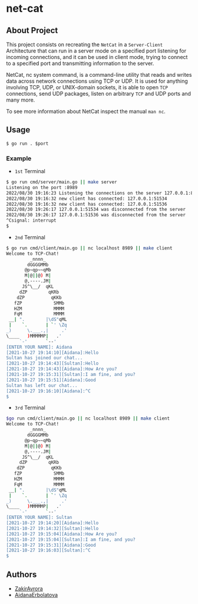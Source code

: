 # net-cat
## About Project
This project consists on recreating the `NetCat` in a `Server-Client` Architecture that can run in a server mode on a specified port listening for incoming connections, and it can be used in client mode, trying to connect to a specified port and transmitting information to the server.

NetCat, nc system command, is a command-line utility that reads and writes data across network connections using TCP or UDP. It is used for anything involving TCP, UDP, or UNIX-domain sockets, it is able to open `TCP` connections, send UDP packages, listen on arbitrary `TCP` and UDP ports and many more.

To see more information about NetCat inspect the manual `man nc`.
## Usage
```
$ go run . $port 
```
### Example
- `1st` Terminal
```bash
$ go run cmd/server/main.go || make server
Listening on the port :8989
2022/08/30 19:16:23 Listening the connections on the server 127.0.0.1:8989
2022/08/30 19:16:32 new client has connected: 127.0.0.1:51534
2022/08/30 19:16:32 new client has connected: 127.0.0.1:51536
2022/08/30 19:26:17 127.0.0.1:51534 was disconnected from the server
2022/08/30 19:26:17 127.0.0.1:51536 was disconnected from the server
^Csignal: interrupt
$ 
```
- `2nd` Terminal
```bash
$ go run cmd/client/main.go || nc localhost 8989 || make client
Welcome to TCP-Chat!
         _nnnn_
        dGGGGMMb
       @p~qp~~qMb
       M|@||@) M|
       @,----.JM|
      JS^\__/  qKL
     dZP        qKRb
    dZP          qKKb
   fZP            SMMb
   HZM            MMMM
   FqM            MMMM
 __| ".        |\dS"qML
 |    `.       | `' \Zq
_)      \.___.,|     .'
\____   )MMMMMP|   .'
     `-'       `--'
[ENTER YOUR NAME]: Aidana
[2021-10-27 19:14:10][Aidana]:Hello 
Sultan has joined our chat...
[2021-10-27 19:14:43][Sultan]:Hello
[2021-10-27 19:14:43][Aidana]:How Are you?
[2021-10-27 19:15:31][Sultan]:I am fine, and you?
[2021-10-27 19:15:51][Aidana]:Good
Sultan has left our chat...
[2021-10-27 19:16:10][Aidana]:^C
$ 
```
- `3rd` Terminal
```bash
$go run cmd/client/main.go || nc localhost 8989 || make client
Welcome to TCP-Chat!
         _nnnn_
        dGGGGMMb
       @p~qp~~qMb
       M|@||@) M|
       @,----.JM|
      JS^\__/  qKL
     dZP        qKRb
    dZP          qKKb
   fZP            SMMb
   HZM            MMMM
   FqM            MMMM
 __| ".        |\dS"qML
 |    `.       | `' \Zq
_)      \.___.,|     .'
\____   )MMMMMP|   .'
     `-'       `--'
[ENTER YOUR NAME]: Sultan
[2021-10-27 19:14:20][Aidana]:Hello
[2021-10-27 19:14:32][Sultan]:Hello
[2021-10-27 19:15:04][Aidana]:How Are you?
[2021-10-27 19:15:04][Sultan]:I am fine, and you?
[2021-10-27 19:15:31][Aidana]:Good
[2021-10-27 19:16:03][Sultan]:^C
$ 
```
## Authors
- [ZakirAvrora](https://01.alem.school/git/ZakirAvrora) 
- [AidanaErbolatova](https://01.alem.school/git/AidanaErbolatova) 